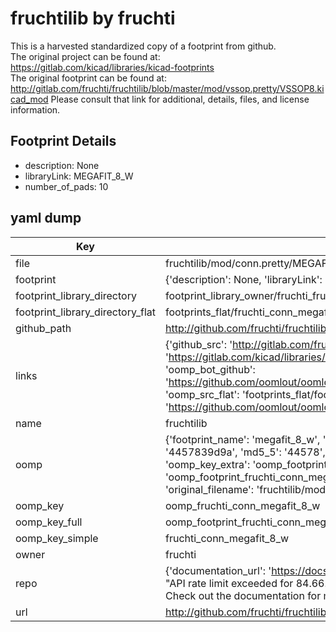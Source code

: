 # fruchtilib by fruchti  
This is a harvested standardized copy of a footprint from github.  
The original project can be found at:  
https://gitlab.com/kicad/libraries/kicad-footprints  
The original footprint can be found at:
http://gitlab.com/fruchti/fruchtilib/blob/master/mod/vssop.pretty/VSSOP8.kicad_mod
Please consult that link for additional, details, files, and license information.  
## Footprint Details
* description: None  
* libraryLink: MEGAFIT_8_W  
* number_of_pads: 10  
## yaml dump  
| Key | Value |  
| --- | --- |  
| file | fruchtilib/mod/conn.pretty/MEGAFIT_8_W.kicad_mod |  
| footprint | {'description': None, 'libraryLink': 'MEGAFIT_8_W', 'number_of_pads': 10} |  
| footprint_library_directory | footprint_library_owner/fruchti_fruchtilib |  
| footprint_library_directory_flat | footprints_flat/fruchti_conn_megafit_8_w/working |  
| github_path | http://github.com/fruchti/fruchtilib/blob/master/mod/conn.pretty/MEGAFIT_8_W.kicad_mod |  
| links | {'github_src': 'http://gitlab.com/fruchti/fruchtilib/blob/master/mod/vssop.pretty/VSSOP8.kicad_mod', 'github_src_repo': 'https://gitlab.com/kicad/libraries/kicad-footprints', 'oomp_bot': 'footprints/fruchti_conn_megafit_8_w/working', 'oomp_bot_github': 'https://github.com/oomlout/oomlout_oomp_footprint_bot/tree/main/footprints/fruchti_conn_megafit_8_w/working', 'oomp_src_flat': 'footprints_flat/footprints_flat/fruchti_conn_megafit_8_w/working', 'oomp_src_flat_github': 'https://github.com/oomlout/oomlout_oomp_footprint_src/tree/main/footprints_flat/fruchti_conn_megafit_8_w/working'} |  
| name | fruchtilib |  
| oomp | {'footprint_name': 'megafit_8_w', 'library_name': 'conn', 'md5': '4457839d9a95375ceb9399649f92656c', 'md5_10': '4457839d9a', 'md5_5': '44578', 'md5_6': '445783', 'oomp_key': 'oomp_fruchti_conn_megafit_8_w', 'oomp_key_extra': 'oomp_footprint_fruchti_conn_megafit_8_w', 'oomp_key_full': 'oomp_footprint_fruchti_conn_megafit_8_w_445783', 'oomp_key_simple': 'fruchti_conn_megafit_8_w', 'original_filename': 'fruchtilib/mod/conn.pretty/MEGAFIT_8_W.kicad_mod', 'owner_name': 'fruchti'} |  
| oomp_key | oomp_fruchti_conn_megafit_8_w |  
| oomp_key_full | oomp_footprint_fruchti_conn_megafit_8_w |  
| oomp_key_simple | fruchti_conn_megafit_8_w |  
| owner | fruchti |  
| repo | {'documentation_url': 'https://docs.github.com/rest/overview/resources-in-the-rest-api#rate-limiting', 'message': "API rate limit exceeded for 84.66.173.59. (But here's the good news: Authenticated requests get a higher rate limit. Check out the documentation for more details.)"} |  
| url | http://github.com/fruchti/fruchtilib |  

